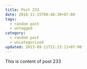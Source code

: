 ```yaml
---
title: Post 233
date: 2018-11-15T08:48:30+07:00
tags:
  - random post
  - untagged
category:
  - random post
  - uncategorized
updated: 2013-09-11T21:23:11+07:00
---
```

This is content of post 233